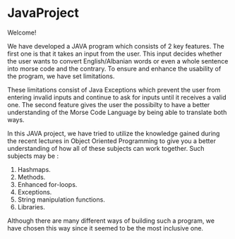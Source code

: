 # JavaProject
Welcome!

We have developed a JAVA program which consists of 2 key features. The first one is that it takes an input from the user. This input decides whether the user wants to convert English/Albanian words or even a whole sentence into morse code and the contrary. To ensure and enhance the usability of the program, we have set limitations.

These limitations consist of Java Exceptions which prevent the user from entering invalid inputs and continue to ask for inputs until it receives a valid one. The second feature gives the user the possibilty to have a better understanding of the Morse Code Language by being able to translate both ways.

In this JAVA project, we have tried to utilize the knowledge gained during the recent lectures in Object Oriented Programming to give you a better understanding of how all of these subjects can work together.
Such subjects may be :
1. Hashmaps.
2. Methods.
3. Enhanced for-loops.
4. Exceptions.
5. String manipulation functions.
6. Libraries.

Although there are many different ways of building such a program, we have chosen this way since it seemed to be the most inclusive one.
